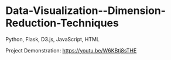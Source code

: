 # Data-Visualization--Dimension-Reduction-Techniques
Python, Flask, D3.js, JavaScript, HTML

Project Demonstration: https://youtu.be/W6KBtj8sTHE
